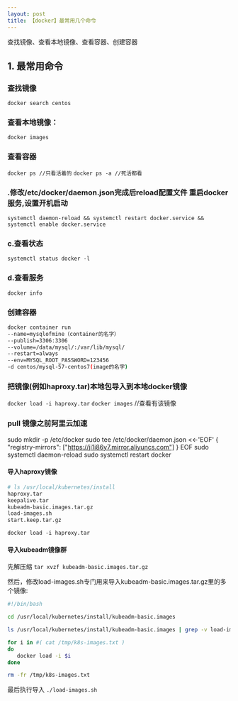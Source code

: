 ```yaml
---
layout: post
title: 【docker】最常用几个命令
---
```

查找镜像、查看本地镜像、查看容器、创建容器


## 1. 最常用命令

### 查找镜像
`docker search centos`

### 查看本地镜像：
`docker images`

### 查看容器
`docker ps //只看活着的`
`docker ps -a //死活都看`

### .修改/etc/docker/daemon.json完成后reload配置文件 重启docker服务,设置开机启动
`systemctl daemon-reload && systemctl restart docker.service && systemctl enable docker.service`

### c.查看状态
`systemctl status docker -l`

### d.查看服务
`docker info`

### 创建容器
```bash
docker container run  
--name=mysqlofmine（container的名字）
--publish=3306:3306  
--volume=/data/mysql/:/var/lib/mysql/  
--restart=always  
--env=MYSQL_ROOT_PASSWORD=123456 
-d centos/mysql-57-centos7(image的名字)
```

### 把镜像(例如haproxy.tar)本地包导入到本地docker镜像
`docker load -i haproxy.tar`
`docker images` //查看有该镜像


### pull 镜像之前阿里云加速
sudo mkdir -p /etc/docker
sudo tee /etc/docker/daemon.json <<-'EOF'
{
  "registry-mirrors": ["https://ji1i86y7.mirror.aliyuncs.com"]
}
EOF
sudo systemctl daemon-reload
sudo systemctl restart docker


#### 导入haproxy镜像
```bash
# ls /usr/local/kubernetes/install
haproxy.tar
keepalive.tar
kubeadm-basic.images.tar.gz
load-images.sh
start.keep.tar.gz
```

`docker load -i haproxy.tar`

#### 导入kubeadm镜像群

先解压缩
`tar xvzf kubeadm-basic.images.tar.gz`

然后，修改load-images.sh专门用来导入kubeadm-basic.images.tar.gz里的多个镜像:
```bash
#!/bin/bash

cd /usr/local/kubernetes/install/kubeadm-basic.images

ls /usr/local/kubernetes/install/kubeadm-basic.images | grep -v load-images.sh > /tmp/k8s-images.txt

for i in #( cat /tmp/k8s-images.txt )
do 
   docker load -i $i
done

rm -fr /tmp/k8s-images.txt
```
最后执行导入
`./load-images.sh`